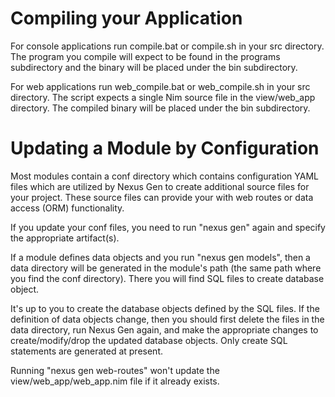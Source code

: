 Compiling your Application
====

For console applications run compile.bat or compile.sh in your src directory.
The program you compile will expect to be found in the programs subdirectory
and the binary will be placed under the bin subdirectory.

For web applications run web_compile.bat or web_compile.sh in your src
directory. The script expects a single Nim source file in the view/web_app
directory. The compiled binary will be placed under the bin subdirectory.


Updating a Module by Configuration
====

Most modules contain a conf directory which contains configuration YAML files
which are utilized by Nexus Gen to create additional source files for your
project. These source files can provide your with web routes or data access
(ORM) functionality.

If you update your conf files, you need to run "nexus gen" again and specify
the appropriate artifact(s).

If a module defines data objects and you run "nexus gen models", then a data
directory will be generated in the module's path (the same path where you find
the conf directory). There you will find SQL files to create database object.

It's up to you to create the database objects defined by the SQL files. If the
definition of data objects change, then you should first delete the files in
the data directory, run Nexus Gen again, and make the appropriate changes to
create/modify/drop the updated database objects. Only create SQL statements are
generated at present.

Running "nexus gen web-routes" won't update the view/web_app/web_app.nim file
if it already exists.

